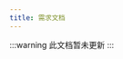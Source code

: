 ```yaml
---
title: 需求文档
---
```

:::warning
此文档暂未更新
:::
<!-- ## 模块化开发
模块设计，指定style，文件夹分类，路由跳转模式。
单文件组件最好不要超过1000行代码，最多包含一个表单和表格，否则方法和变量过多会导致混乱，其他元素使用组件引入依然可以调用方法和修改数据。
## 页面元素设计
一个页面中哪个div使用组件，怎样使用组件/路由跳转是最方便的（组件方法的调用，组件参数的获取，组件是否影响父级元素）。
## 1. 登录表单
* 用户名
* 密码
* 注册
## 2. 查询表单
功能：
* 时间起止先后校验
* 查询按钮通过ref触发表单校验
* loading Button防止重复提交
## 3. 表格
表格元素：
* 基础表格
* 新增
* 删除
* 复选框
* loading
* 分页 -->

